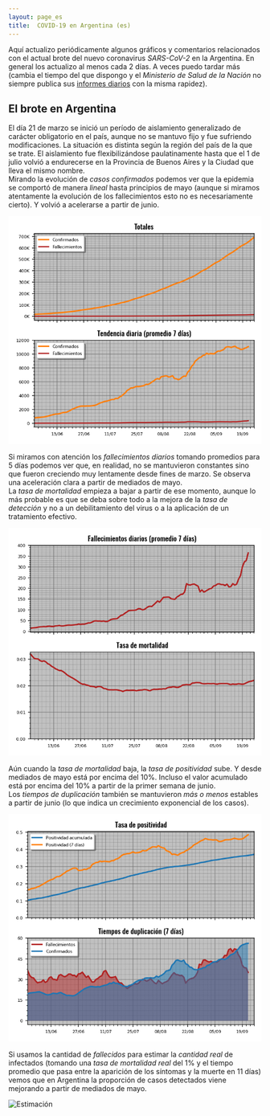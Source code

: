 ```yaml
---
layout: page_es
title:  COVID-19 en Argentina (es)
---
```


Aquí actualizo periódicamente algunos gráficos y comentarios relacionados con el actual brote del nuevo
coronavirus *SARS-CoV-2* en la Argentina. En general los actualizo al menos cada 2 días. A veces puedo
tardar más (cambia el tiempo del que dispongo y el *Ministerio de Salud de la Nación* no siempre publica
sus [informes diarios](https://www.argentina.gob.ar/coronavirus/informe-diario) con la misma rapidez).

## El brote en Argentina

El día 21 de marzo se inició un período de aislamiento generalizado de carácter obligatorio en el país, aunque
no se mantuvo fijo y fue sufriendo modificaciones. La situación es distinta según la región del país de la que
se trate. El aislamiento fue flexibilizándose paulatinamente hasta que el 1 de julio volvió a endurecerse en
la Provincia de Buenos Aires y la Ciudad que lleva el mismo nombre.  
Mirando la evolución de *casos confirmados* podemos ver que la epidemia se comportó de manera *lineal* hasta
principios de mayo (aunque si miramos atentamente la evolución de los fallecimientos esto no es necesariamente
cierto). Y volvió a acelerarse a partir de junio.

![Resumen Argentina A](https://github.com/rvalla/COVID-19/raw/master/Argentina_Data/actual_charts/1_ArgentinaA.png)

Si miramos con atención los *fallecimientos diarios* tomando promedios para 5 días podemos ver que, en realidad,
no se mantuvieron constantes sino que fueron creciendo muy lentamente desde fines de marzo. Se observa
una aceleración clara a partir de mediados de mayo.  
La *tasa de mortalidad* empieza a bajar a partir de ese momento, aunque lo más probable es que se deba sobre todo
a la mejora de la *tasa de detección* y no a un debilitamiento del virus o a la aplicación de un tratamiento
efectivo.

![Resumen Argentina B](https://github.com/rvalla/COVID-19/raw/master/Argentina_Data/actual_charts/1_ArgentinaB.png)

Aún cuando la *tasa de mortalidad* baja, la *tasa de positividad* sube. Y desde mediados de mayo está por encima
del 10%. Incluso el valor acumulado está por encima del 10% a partir de la primer semana de junio.  
Los *tiempos de duplicación* también se mantuvieron *más o menos* estables a partir de junio (lo que indica un
crecimiento exponencial de los casos).

![Resumen Argentina C](https://github.com/rvalla/COVID-19/raw/master/Argentina_Data/actual_charts/1_ArgentinaC.png)

Si usamos la cantidad de *fallecidos* para estimar la *cantidad real* de infectados (tomando una *tasa de mortalidad
real* del 1% y el tiempo promedio que pasa entre la aparición de los síntomas y la muerte en 11 días) vemos
que en Argentina la proporción de casos detectados viene mejorando a partir de mediados de mayo.

![Estimación](https://github.com/rvalla/COVID-19/raw/master/Argentina_Data/actual_charts/1_E_00_KnownRatioAndEstimation.png)